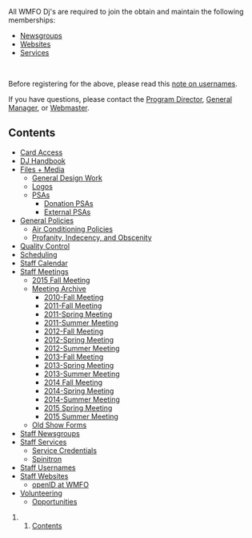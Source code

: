All WMFO Dj's are required to join the obtain and maintain the following
memberships:

-   [Newsgroups](https://wiki.wmfo.org/Staff_Info/Staff_Newsgroups "Staff Info/Staff Newsgroups")
-   [Websites](https://wiki.wmfo.org/Staff_Info/Staff_Websites "Staff Info/Staff Websites")
-   [Services](https://wiki.wmfo.org/Staff_Info/Staff_Services "Staff Info/Staff Services")

 

Before registering for the above, please read this [note on
usernames](https://wiki.wmfo.org/Staff_Info/Staff_Usernames "Staff Info/Staff Usernames").

If you have questions, please contact the [Program
Director](https://wiki.wmfo.org/Executive_Board/Programming_Dept. "Executive Board/Programming"),
[General
Manager](https://wiki.wmfo.org/Executive_Board/GM's_Office "Executive Board/General Manager"),
or
[Webmaster](https://wiki.wmfo.org/Executive_Board/Operations_Dept./WebMaster's_Lair "Executive Board/Operations Dept./WebMaster's Lair").

Contents 
--------

-   [Card
    Access](https://wiki.wmfo.org/Staff_Info/Card_Access "Staff_Info/Card_Access")
-   [DJ
    Handbook](https://wiki.wmfo.org/Staff_Info/DJ_Handbook "Staff_Info/DJ_Handbook")
-   [Files +
    Media](https://wiki.wmfo.org/index.php?title=Staff_Info/Files_%2B_Media "Staff_Info/Files_+_Media")
    -   [General Design
        Work](https://wiki.wmfo.org/index.php?title=Staff_Info/Files_%2B_Media/General_Design_Work "Staff_Info/Files_+_Media/General_Design_Work")
    -   [Logos](https://wiki.wmfo.org/index.php?title=Staff_Info/Files_%2B_Media/Logos___Images "Staff_Info/Files_+_Media/Logos___Images")
    -   [PSAs](https://wiki.wmfo.org/index.php?title=Staff_Info/Files_%2B_Media/PSAs "Staff_Info/Files_+_Media/PSAs")
        -   [Donation
            PSAs](https://wiki.wmfo.org/index.php?title=Staff_Info/Files_%2B_Media/PSAs/Donation_PSAs "Staff_Info/Files_+_Media/PSAs/Donation_PSAs")
        -   [External
            PSAs](https://wiki.wmfo.org/index.php?title=Staff_Info/Files_%2B_Media/PSAs/External_PSAs "Staff_Info/Files_+_Media/PSAs/External_PSAs")
-   [General
    Policies](https://wiki.wmfo.org/Staff_Info/General_Policies "Staff_Info/General_Policies")
    -   [Air Conditioning
        Policies](https://wiki.wmfo.org/Staff_Info/General_Policies/Air_Conditioning_Policies "Staff_Info/General_Policies/Air_Conditioning_Policies")
    -   [Profanity, Indecency, and
        Obscenity](https://wiki.wmfo.org/Staff_Info/General_Policies/Profanity%2C_Indecency%2C_and_Obscenity "Staff_Info/General_Policies/Profanity,_Indecency,_and_Obscenity")
-   [Quality
    Control](https://wiki.wmfo.org/Staff_Info/Quality_Control "Staff_Info/Quality_Control")
-   [Scheduling](https://wiki.wmfo.org/Staff_Info/Scheduling "Staff_Info/Scheduling")
-   [Staff
    Calendar](https://wiki.wmfo.org/Staff_Info/Staff_Calendar "Staff_Info/Staff_Calendar")
-   [Staff
    Meetings](https://wiki.wmfo.org/Staff_Info/Staff_Meetings "Staff_Info/Staff_Meetings")
    -   [2015 Fall
        Meeting](https://wiki.wmfo.org/Staff_Info/Staff_Meetings/2015_Fall_Meeting "Staff_Info/Staff_Meetings/2015_Fall_Meeting")
    -   [Meeting
        Archive](https://wiki.wmfo.org/Staff_Info/Staff_Meetings/Meeting_Archive "Staff_Info/Staff_Meetings/Meeting_Archive")
        -   [2010-Fall
            Meeting](https://wiki.wmfo.org/Staff_Info/Staff_Meetings/Meeting_Archive/2010-Fall_Meeting "Staff_Info/Staff_Meetings/Meeting_Archive/2010-Fall_Meeting")
        -   [2011-Fall
            Meeting](https://wiki.wmfo.org/Staff_Info/Staff_Meetings/Meeting_Archive/2011-Fall_Meeting "Staff_Info/Staff_Meetings/Meeting_Archive/2011-Fall_Meeting")
        -   [2011-Spring
            Meeting](https://wiki.wmfo.org/Staff_Info/Staff_Meetings/Meeting_Archive/2011-Spring_Meeting "Staff_Info/Staff_Meetings/Meeting_Archive/2011-Spring_Meeting")
        -   [2011-Summer
            Meeting](https://wiki.wmfo.org/Staff_Info/Staff_Meetings/Meeting_Archive/2011-Summer_Meeting "Staff_Info/Staff_Meetings/Meeting_Archive/2011-Summer_Meeting")
        -   [2012-Fall
            Meeting](https://wiki.wmfo.org/Staff_Info/Staff_Meetings/Meeting_Archive/2012-Fall_Meeting "Staff_Info/Staff_Meetings/Meeting_Archive/2012-Fall_Meeting")
        -   [2012-Spring
            Meeting](https://wiki.wmfo.org/Staff_Info/Staff_Meetings/Meeting_Archive/2012-Spring_Meeting "Staff_Info/Staff_Meetings/Meeting_Archive/2012-Spring_Meeting")
        -   [2012-Summer
            Meeting](https://wiki.wmfo.org/Staff_Info/Staff_Meetings/Meeting_Archive/2012-Summer_Meeting "Staff_Info/Staff_Meetings/Meeting_Archive/2012-Summer_Meeting")
        -   [2013-Fall
            Meeting](https://wiki.wmfo.org/Staff_Info/Staff_Meetings/Meeting_Archive/2013-Fall_Meeting "Staff_Info/Staff_Meetings/Meeting_Archive/2013-Fall_Meeting")
        -   [2013-Spring
            Meeting](https://wiki.wmfo.org/Staff_Info/Staff_Meetings/Meeting_Archive/2013-Spring_Meeting "Staff_Info/Staff_Meetings/Meeting_Archive/2013-Spring_Meeting")
        -   [2013-Summer
            Meeting](https://wiki.wmfo.org/Staff_Info/Staff_Meetings/Meeting_Archive/2013-Summer_Meeting "Staff_Info/Staff_Meetings/Meeting_Archive/2013-Summer_Meeting")
        -   [2014 Fall
            Meeting](https://wiki.wmfo.org/Staff_Info/Staff_Meetings/Meeting_Archive/2014_Fall_Meeting "Staff_Info/Staff_Meetings/Meeting_Archive/2014_Fall_Meeting")
        -   [2014-Spring
            Meeting](https://wiki.wmfo.org/Staff_Info/Staff_Meetings/Meeting_Archive/2014-Spring_Meeting "Staff_Info/Staff_Meetings/Meeting_Archive/2014-Spring_Meeting")
        -   [2014-Summer
            Meeting](https://wiki.wmfo.org/Staff_Info/Staff_Meetings/Meeting_Archive/2014-Summer_Meeting "Staff_Info/Staff_Meetings/Meeting_Archive/2014-Summer_Meeting")
        -   [2015 Spring
            Meeting](https://wiki.wmfo.org/Staff_Info/Staff_Meetings/Meeting_Archive/2015_Spring_Meeting "Staff_Info/Staff_Meetings/Meeting_Archive/2015_Spring_Meeting")
        -   [2015 Summer
            Meeting](https://wiki.wmfo.org/Staff_Info/Staff_Meetings/Meeting_Archive/2015_Summer_Meeting "Staff_Info/Staff_Meetings/Meeting_Archive/2015_Summer_Meeting")
    -   [Old Show
        Forms](https://wiki.wmfo.org/Staff_Info/Staff_Meetings/Old_Show_Forms "Staff_Info/Staff_Meetings/Old_Show_Forms")
-   [Staff
    Newsgroups](https://wiki.wmfo.org/Staff_Info/Staff_Newsgroups "Staff_Info/Staff_Newsgroups")
-   [Staff
    Services](https://wiki.wmfo.org/Staff_Info/Staff_Services "Staff_Info/Staff_Services")
    -   [Service
        Credentials](https://wiki.wmfo.org/Staff_Info/Staff_Services/Service_Credentials "Staff_Info/Staff_Services/Service_Credentials")
    -   [Spinitron](https://wiki.wmfo.org/Staff_Info/Staff_Services/Spinitron "Staff_Info/Staff_Services/Spinitron")
-   [Staff
    Usernames](https://wiki.wmfo.org/Staff_Info/Staff_Usernames "Staff_Info/Staff_Usernames")
-   [Staff
    Websites](https://wiki.wmfo.org/Staff_Info/Staff_Websites "Staff_Info/Staff_Websites")
    -   [openID at
        WMFO](https://wiki.wmfo.org/Staff_Info/Staff_Websites/openID_at_WMFO "Staff_Info/Staff_Websites/openID_at_WMFO")
-   [Volunteering](https://wiki.wmfo.org/Staff_Info/Volunteering "Staff_Info/Volunteering")
    -   [Opportunities](https://wiki.wmfo.org/Staff_Info/Volunteering/Opportunities "Staff_Info/Volunteering/Opportunities")

1.  1. [Contents](#Contents)

